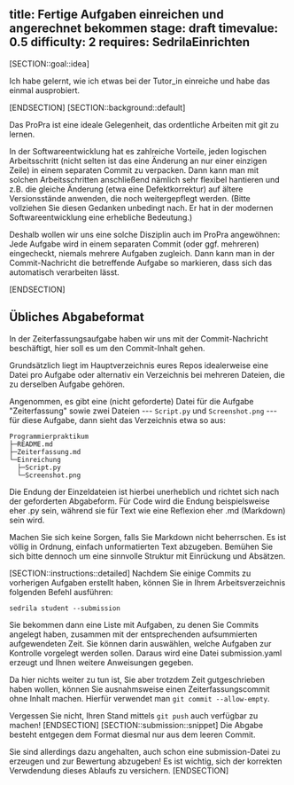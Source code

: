 title: Fertige Aufgaben einreichen und angerechnet bekommen
stage: draft
timevalue: 0.5
difficulty: 2
requires: SedrilaEinrichten
---
[SECTION::goal::idea]

Ich habe gelernt, wie ich etwas bei der Tutor_in einreiche und habe das einmal ausprobiert.

[ENDSECTION]
[SECTION::background::default]

Das ProPra ist eine ideale Gelegenheit, das ordentliche Arbeiten mit git zu lernen.

In der Softwareentwicklung hat es zahlreiche Vorteile, jeden logischen Arbeitsschritt
(nicht selten ist das eine Änderung an nur einer einzigen Zeile)
in einem separaten Commit zu verpacken.
Dann kann man mit solchen Arbeitsschritten anschließend nämlich sehr flexibel hantieren
und z.B. die gleiche Änderung (etwa eine Defektkorrektur) auf ältere Versionsstände
anwenden, die noch weitergepflegt werden. 
(Bitte vollziehen Sie diesen Gedanken unbedingt nach. 
Er hat in der modernen Softwareentwicklung eine erhebliche Bedeutung.)

Deshalb wollen wir uns eine solche Disziplin auch im ProPra angewöhnen:
Jede Aufgabe wird in einem separaten Commit (oder ggf. mehreren) eingecheckt,
niemals mehrere Aufgaben zugleich.
Dann kann man in der Commit-Nachricht die betreffende Aufgabe so markieren,
dass sich das automatisch verarbeiten lässt.

[ENDSECTION]

## Übliches Abgabeformat

In der Zeiterfassungsaufgabe haben wir uns mit der Commit-Nachricht beschäftigt,
hier soll es um den Commit-Inhalt gehen.

Grundsätzlich liegt im Hauptverzeichnis eures Repos idealerweise eine Datei pro
Aufgabe oder alternativ ein Verzeichnis bei mehreren Dateien, die zu derselben
Aufgabe gehören.

Angenommen, es gibt eine (nicht geforderte) Datei für die Aufgabe "Zeiterfassung"
sowie zwei Dateien --- `Script.py` und `Screenshot.png` --- für diese Aufgabe, dann
sieht das Verzeichnis etwa so aus:

```
Programmierpraktikum
├─README.md
├─Zeiterfassung.md
└─Einreichung
  ├─Script.py
  └─Screenshot.png
```

Die Endung der Einzeldateien ist hierbei unerheblich und richtet sich nach der
geforderten Abgabeform. Für Code wird die Endung beispielsweise eher .py sein,
während sie für Text wie eine Reflexion eher .md (Markdown) sein wird.

Machen Sie sich keine Sorgen, falls Sie Markdown nicht beherrschen. Es ist
völlig in Ordnung, einfach unformatierten Text abzugeben. Bemühen Sie sich
bitte dennoch um eine sinnvolle Struktur mit Einrückung und Absätzen.

[SECTION::instructions::detailed]
Nachdem Sie einige Commits zu vorherigen Aufgaben erstellt haben, können Sie
in Ihrem Arbeitsverzeichnis folgenden Befehl ausführen:

```
sedrila student --submission
```

Sie bekommen dann eine Liste mit Aufgaben, zu denen Sie Commits angelegt
haben, zusammen mit der entsprechenden aufsummierten aufgewendeten Zeit.
Sie können darin auswählen, welche Aufgaben zur Kontrolle vorgelegt werden
sollen. Daraus wird eine Datei submission.yaml erzeugt und Ihnen weitere
Anweisungen gegeben.

Da hier nichts weiter zu tun ist, Sie aber trotzdem Zeit gutgeschrieben haben
wollen, können Sie ausnahmsweise einen Zeiterfassungscommit ohne Inhalt machen.
Hierfür verwendet man `git commit --allow-empty`.

Vergessen Sie nicht, Ihren Stand mittels `git push` auch verfügbar zu machen!
[ENDSECTION]
[SECTION::submission::snippet]
Die Abgabe besteht entgegen dem Format diesmal nur aus dem leeren Commit.

Sie sind allerdings dazu angehalten, auch schon eine submission-Datei zu
erzeugen und zur Bewertung abzugeben! Es ist wichtig, sich der korrekten
Verwdendung dieses Ablaufs zu versichern.
[ENDSECTION]
